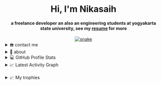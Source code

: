 <div align="center">
<h1 align="center">Hi, I'm Nikasaih</h1>
<h4 align="center">a freelance developer an also an engineering students at yogyakarta state university, see my <a href="https://github.com/Nikasaih/Nikasaih/blob/main/assets/doc/azzar_resume.pdf" target="_blank">resume</a> for more</h4>
</div>

<div align="center">
  <a href="https://Nikasaih.github.io/Nikasaih/">
  <img  src="https://github.com/Nikasaih/Nikasaih/blob/main/resources/img/grid-snake.svg"
       alt="snake" /></a>
</div>

<details>
  <summary>☎️ contact me</summary>
<div>
  <samp>
    <h2 align="center">you can reach me by:</h2>
    <p align="center">
      <br/>
      <a href="nikasaih@gmail.com" target="blank"><img align="center"
         src="https://img.shields.io/badge/gmail-EA4335.svg?style=for-the-badge&logo=gmail&logoColor=white"
         alt="azzar" height="30"/></a>
         <!-- <a href="https://twitter.com/siapa_hayosiapa" target="blank"><img align="center"
         src="https://img.shields.io/badge/twitter-1DA1F2.svg?style=for-the-badge&logo=twitter&logoColor=white"
         alt="azzar" height="30"/></a>
      <br>
      -->
    </p>
  </samp>
</div>
</details>

<details>
  <summary>🧮 about</summary>
<div>
<samp>
<h2 align="center">About this Account</h2>
 <p align="center">
  <a href="github.com/Nikasaih" target="blank"><img align="center" 
     src="https://komarev.com/ghpvc/?username=Nikasaih&style=for-the-badge&label=PROFILE+VIEWS" height="25"
     alt="views count" /></a>
  <a href="https://Nikasaih.github.io/Nikasaih/"><img align="center" 
     src="https://img.shields.io/website?down_message=offline&style=for-the-badge&up_message=online&url=https%3A%2F%2FNikasaih.github.io%2FNikasaih%2F" height="25"
     alt="website" /></a>
  </p>
  <p align="center">
  <a href="https://www.codefactor.io/repository/github/Nikasaih/Nikasaih/overview/main"><img align="center"
     src="https://www.codefactor.io/repository/github/Nikasaih/Nikasaih/badge/main" height="25"
     alt="CodeFactor" /></a>
  <a href="github.com/Nikasaih" target="blank"><img align="center" 
     src="https://github.com/Nikasaih/Nikasaih/actions/workflows/pages/pages-build-deployment/badge.svg" height="25"
     alt="page built"/></a>
  </p>
 <p align="center">
  <a href="github.com/Nikasaih" target="blank"><img align="center" 
     src="https://img.shields.io/github/license/Nikasaih/Nikasaih?color=purple&style=for-the-badge" height="25"
     alt="lisense" /></a>
  <a href="github.com/Nikasaih"><img align="center"
     src="https://forthebadge.com/images/badges/works-on-my-machine.svg" height="25"
     alt="work on my machine" /></a>
 </p>
 </samp>
</div>
</details>
  
<details> 
  <summary>💻 GitHub Profile Stats</summary>
  <div>
  <samp>
    <h2 align="center"> Github stats </h2>
      <br/>
    <details open>
  <summary><h3>Languages</h3></summary>
            <p align="center">
        <a href="https://github.com/Nikasaih/">
          <img src="https://github-readme-stats.vercel.app/api/top-langs/?username=Nikasaih&langs_count=6&theme=gruvbox&layout=compact&hide_border=true"
          alt="Nikasaih :: overall Top Langs " /></a>
      </p>
        <p align="center">
          <a href="https://github.com/Nikasaih/">
          <img width="45%" src="https://github-profile-summary-cards.vercel.app/api/cards/repos-per-language?username=Nikasaih&theme=gruvbox&layout=compact&hide_border=true"
          alt="Nikasaih :: Top Langs by repo" />
          <img width="45%" src="https://github-profile-summary-cards.vercel.app/api/cards/most-commit-language?username=Nikasaih&theme=gruvbox&layout=compact&hide_border=true"
          alt="Nikasaih :: Top Langs by commit" />
          </a>
        </p>
</details>
    <details open>
  <summary><h3>stasistic</h3></summary>
        <p align="center">
          <a href="https://github.com/Nikasaih/">
          <img width="49.5%" src="https://github-readme-stats.vercel.app/api?username=Nikasaih&show_icons=true&theme=gruvbox&hide_border=true" />
          <img width="49.5%" src="https://github-readme-streak-stats.herokuapp.com/?user=Nikasaih&theme=gruvbox&hide_border=true" />
          </a>
       </p>
     <br>
     </samp>
  </div>    
</details>

<details>
  <summary>📈 Latest Activity Graph</summary>
  <samp>
  <br/>
  <h2 align="center"> latest contribution </h2>
<a href="https://github.com/ashutosh00710/github-readme-activity-graph">
  <img alt="azzar's Activity Graph" src="https://activity-graph.herokuapp.com/graph/?username=Nikasaih&bg_color=000&color=fff&line=00E676&point=fff&hide_border=true" /></a>
<br/>
  </samp>
  </details>
<br/>

<details>
  <summary>📈 My trophies</summary>
  <samp>
  <br/>
  <h2 align="center"> latest contribution </h2>
  <p align="center"> <a href="https://github.com/ryo-ma/github-profile-trophy"><img src="https://github-profile-trophy.vercel.app/?username=SubhadeepZilong&layout=compact&theme=algolia" alt="SubhadeepZilong" /></a> </p>
<br/>
  </samp>
  </details>

</details>
